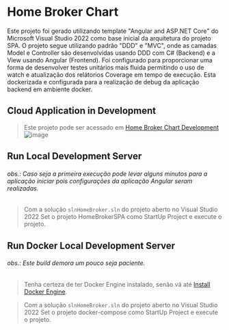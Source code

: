 # Home Broker Chart

Este projeto foi gerado utilizando template "Angular and ASP.NET Core" do Microsoft Visual Studio 2022 como base inicial da arquitetura do projeto SPA. O projeto segue utilizando padrão "DDD" e "MVC", onde as camadas Model e Controller são desenvolvidas usando DDD com C# (Backend) e a View usando Angular (Frontend). Foi configurado para proporcionar uma forma de desenvolver testes unitários mais fluida permitindo o uso de watch e atualização dos relátorios Coverage em tempo de execução. Esta dockerizada e configurada para a realização de debug da aplicação backend em ambiente docker.

## Cloud Application in Development 
> Este projeto pode ser acessado em  [Home Broker Chart Development](http://alexfariakof.com:3002/)
![image](https://github.com/alexfariakof/Home_Broker_Chart/assets/42475620/4c98b5ca-7628-4c27-b32e-556897a05c1d)

## Run Local Development Server
###### obs.: Caso seja a primeira execução pode levar alguns minutos para a aplicação iniciar pois configurações da aplicação Angular seram realizadas.
> Com a solução ```slnHomeBroker.sln``` do projeto aberto no Visual Studio 2022 Set o projeto HomeBrokerSPA como StartUp Project e execute o projeto. 

## Run Docker Local Development Server
###### obs.: Este build demora um pouco seja paciente.

> Tenha certeza de ter Docker Engine instalado, senão vá até [Install Docker Engine](https://docs.docker.com/engine/install/).

> Com a solução ```slnHomeBroker.sln``` do projeto aberto no Visual Studio 2022 Set o projeto docker-compose como StartUp Project e execute o projeto. 
 

